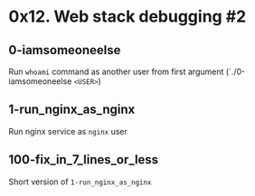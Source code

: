 # 0x12. Web stack debugging #2

## 0-iamsomeoneelse

Run `whoami` command as another user from first argument (`./0-iamsomeoneelse ```<USER>```)

## 1-run_nginx_as_nginx

Run nginx service as `nginx` user

## 100-fix_in_7_lines_or_less

Short version of `1-run_nginx_as_nginx`
